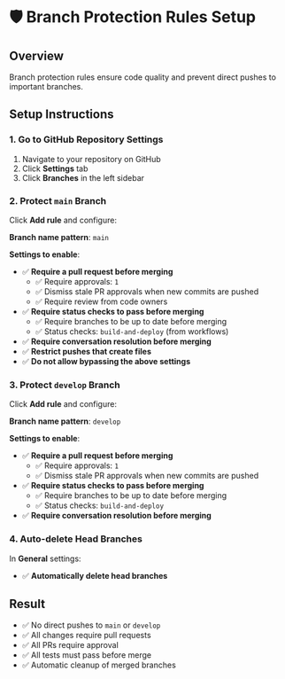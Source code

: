 # 🛡️ Branch Protection Rules Setup

## Overview
Branch protection rules ensure code quality and prevent direct pushes to important branches.

## Setup Instructions

### 1. Go to GitHub Repository Settings
1. Navigate to your repository on GitHub
2. Click **Settings** tab
3. Click **Branches** in the left sidebar

### 2. Protect `main` Branch
Click **Add rule** and configure:

**Branch name pattern**: `main`

**Settings to enable**:
- ✅ **Require a pull request before merging**
  - ✅ Require approvals: `1`
  - ✅ Dismiss stale PR approvals when new commits are pushed
  - ✅ Require review from code owners
- ✅ **Require status checks to pass before merging**
  - ✅ Require branches to be up to date before merging
  - ✅ Status checks: `build-and-deploy` (from workflows)
- ✅ **Require conversation resolution before merging**
- ✅ **Restrict pushes that create files**
- ✅ **Do not allow bypassing the above settings**

### 3. Protect `develop` Branch
Click **Add rule** and configure:

**Branch name pattern**: `develop`

**Settings to enable**:
- ✅ **Require a pull request before merging**
  - ✅ Require approvals: `1`
  - ✅ Dismiss stale PR approvals when new commits are pushed
- ✅ **Require status checks to pass before merging**
  - ✅ Require branches to be up to date before merging
  - ✅ Status checks: `build-and-deploy`
- ✅ **Require conversation resolution before merging**

### 4. Auto-delete Head Branches
In **General** settings:
- ✅ **Automatically delete head branches**

## Result
- ✅ No direct pushes to `main` or `develop`
- ✅ All changes require pull requests
- ✅ All PRs require approval
- ✅ All tests must pass before merge
- ✅ Automatic cleanup of merged branches